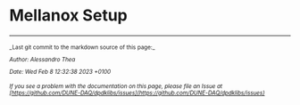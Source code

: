 # Mellanox Setup




-----

<font size="1">
_Last git commit to the markdown source of this page:_


_Author: Alessandro Thea_

_Date: Wed Feb 8 12:32:38 2023 +0100_

_If you see a problem with the documentation on this page, please file an Issue at [https://github.com/DUNE-DAQ/dpdklibs/issues](https://github.com/DUNE-DAQ/dpdklibs/issues)_
</font>
